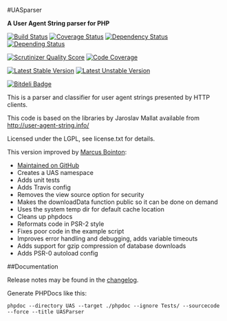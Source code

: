 #UASparser

**A User Agent String parser for PHP**

[![Build Status](https://travis-ci.org/Synchro/UASparser.png?branch=master)](https://travis-ci.org/Synchro/UASparser)
[![Coverage Status](https://coveralls.io/repos/mimmi20/UASparser/badge.png?branch=master)](https://coveralls.io/r/mimmi20/UASparser?branch=master)
[![Dependency Status](https://www.versioneye.com/php/Synchro:UASparser/dev-master/badge.png)](https://www.versioneye.com/php/Synchro:UASparser/dev-master)
[![Depending Status](http://depending.in/Synchro/UASparser.png)](http://depending.in/Synchro/UASparser)

[![Scrutinizer Quality Score](https://scrutinizer-ci.com/g/mimmi20/UASparser/badges/quality-score.png?s=77c4592dc25aeeae96806ed5a28e4b8a239668c8)](https://scrutinizer-ci.com/g/mimmi20/UASparser/) 
[![Code Coverage](https://scrutinizer-ci.com/g/mimmi20/UASparser/badges/coverage.png?s=3040011cfecbbc3d940ae0f7ed5551669a4ac21f)](https://scrutinizer-ci.com/g/mimmi20/UASparser/)

[![Latest Stable Version](https://poser.pugx.org/Synchro/UASparser/v/stable.png)](https://packagist.org/packages/Synchro/UASparser)
[![Latest Unstable Version](https://poser.pugx.org/Synchro/UASparser/v/unstable.png)](https://packagist.org/packages/Synchro/UASparser)

[![Bitdeli Badge](https://d2weczhvl823v0.cloudfront.net/Synchro/uasparser/trend.png)](https://bitdeli.com/free "Bitdeli Badge")

This is a parser and classifier for user agent strings presented by HTTP clients.

This code is based on the libraries by Jaroslav Mallat available from http://user-agent-string.info/

Licensed under the LGPL, see license.txt for details.

This version improved by [Marcus Bointon](https://github.com/Synchro):

* [Maintained on GitHub](https://github.com/Synchro/UASparser)
* Creates a UAS namespace
* Adds unit tests
* Adds Travis config
* Removes the view source option for security
* Makes the downloadData function public so it can be done on demand
* Uses the system temp dir for default cache location
* Cleans up phpdocs
* Reformats code in PSR-2 style
* Fixes poor code in the example script
* Improves error handling and debugging, adds variable timeouts
* Adds support for gzip compression of database downloads
* Adds PSR-0 autoload config

##Documentation

Release notes may be found in the [changelog](changelog.md).

Generate PHPDocs like this:

```
phpdoc --directory UAS --target ./phpdoc --ignore Tests/ --sourcecode --force --title UASParser
```
